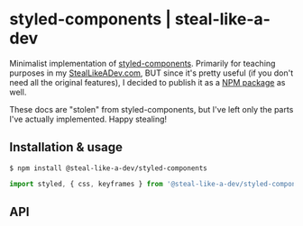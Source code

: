 # styled-components | steal-like-a-dev

Minimalist implementation of [styled-components](https://github.com/styled-components). Primarily for teaching purposes in my [StealLikeADev.com](https://StealLikeADev.com), BUT since it's pretty useful (if you don't need all the original features), I decided to publish it as a [NPM package](https://www.npmjs.com/package/@steal-like-a-dev/styled-components) as well.

These docs are "stolen" from styled-components, but I've left only the parts I've actually implemented. Happy stealing!

## Installation & usage

`$ npm install @steal-like-a-dev/styled-components`

```javascript
import styled, { css, keyframes } from '@steal-like-a-dev/styled-components';
```

## API